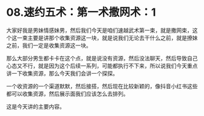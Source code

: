 # 08.速约五术：第一术撒网术：1

大家好我是男妹情感妹男，然后我们今天是咱们速越武术第一束，就是撒网束，这个这一束主要是讲那个收集资源这一块，就是说我们无论去干什么之前，就是撩妹之前，我们一定是收集资源这一块。

那么大部分男生都卡卡在这个点，就是说没有资源，然后没法聊天，然后导致自己心态又不行，就是因为这个后续一系列，可能都执行不下来，所以说我们今天重点讲一下收集资源，那么今天我们会讲一个探探。

一个收资源的一个渠道默默，然后接搭，然后现在比较新颖的，像抖音小红书这些都可以收集资源，然后展示面我们应该怎么去排列。

这是今天讲的主要内容。
